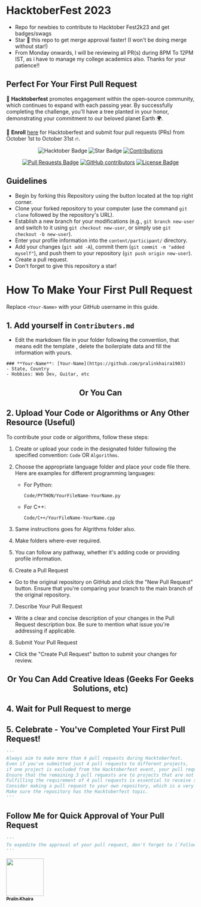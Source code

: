# HacktoberFest 2023
- Repo for newbies to contribute to Hacktober Fest2k23 and get badges/swags
- Star 🌟 this repo to get merge approval faster! (I won't be doing merge without star!)
- From Monday onwards, I will be reviewing all PR(s) during 8PM To 12PM IST, as i have to manage my college academics also. Thanks for your patience!!
## Perfect For Your First Pull Request
🌟 **Hacktoberfest** promotes engagement within the open-source community, which continues to expand with each passing year. By successfully completing the challenge, you'll have a tree planted in your honor, demonstrating your commitment to our beloved planet Earth 🌍.

📣 **Enroll** [here](https://hacktoberfest.digitalocean.com) for Hacktoberfest and submit four pull requests (PRs) from October 1st to October 31st 🔥.

<div align="center">

<img src="https://img.shields.io/badge/hacktoberfest-2023-blueviolet" alt="Hacktober Badge"/>
 <img src="https://img.shields.io/static/v1?label=%F0%9F%8C%9F&message=If%20Useful&style=style=flat&color=BC4E99" alt="Star Badge"/>
 <a href="https://github.com/pralinkhaira1903" ><img src="https://img.shields.io/badge/Contributions-welcome-violet.svg?style=flat&logo=git" alt="Contributions" /></a>

<a href="https://github.com/pralinkhaira1903/HacktoberFest2k23/pulls"><img src="https://img.shields.io/github/issues-pr/pralinkhaira1903/HacktoberFest2k23" alt="Pull Requests Badge"/></a>
<a href="https://github.com/pralinkhaira1903/HacktoberFest2k23/graphs/contributors"><img alt="GitHub contributors" src="https://img.shields.io/github/contributors/pralinkhaira1903/HacktoberFest2k23?color=2b9348"></a>
<a href="https://github.com/pralinkhaira1903/HacktoberFest2k23/blob/master/LICENSE"><img src="https://img.shields.io/github/license/pralinkhaira1903/HacktoberFest2k23?color=2b9348" alt="License Badge"/></a>

</div>

## Guidelines

- Begin by forking this Repository using the button located at the top right corner.
- Clone your forked repository to your computer (use the command `git clone` followed by the repository's URL).
- Establish a new branch for your modifications (e.g., `git branch new-user` and switch to it using `git checkout new-user`, or simply use `git checkout -b new-user`).
- Enter your profile information into the `content/participant/` directory.
- Add your changes (`git add -A`), commit them (`git commit -m "added myself"`), and push them to your repository (`git push origin new-user`).
- Create a pull request.
- Don't forget to give this repository a star!

# How To Make Your First Pull Request

Replace `<Your-Name>` with your GitHub username in this guide.

## 1. Add yourself in `Contributers.md`
- Edit the markdown file in your folder following the convention, that means edit the template , delete the boilerplate data and fill the information with yours.

```
### **Your-Name**: [Your-Name](https://github.com/pralinkhaira1903)
- State, Country
- Hobbies: Web Dev, Guitar, etc
```

<div align="center">
<h2> Or You Can </h2>
</div>

## 2. Upload Your Code or Algorithms or Any Other Resource (Useful)

To contribute your code or algorithms, follow these steps:

1. Create or upload your code in the designated folder following the specified convention: `Code` OR `Algorithms`.

2. Choose the appropriate language folder and place your code file there. Here are examples for different programming languages:

   - For Python:
     ```
     Code/PYTHON/YourFileName-YourName.py
     ```

   - For C++:
     ```
     Code/C++/YourFileName-YourName.cpp
     ```
3. Same instructions goes for Algrithms folder also.
4. Make folders where-ever required.
5. You can follow any pathway, whether it's adding code or providing profile information.
6. Create a Pull Request
- Go to the original repository on GitHub and click the "New Pull Request" button. Ensure that you're comparing your branch to the main branch of the original repository.
7. Describe Your Pull Request
- Write a clear and concise description of your changes in the Pull Request description box. Be sure to mention what issue you're addressing if applicable.
8. Submit Your Pull Request
- Click the "Create Pull Request" button to submit your changes for review.

<div align="center">
<h2> Or You Can Add Creative Ideas (Geeks For Geeks Solutions, etc)</h2>
</div>

## 4. Wait for Pull Request to merge

## 5. Celebrate - You've Completed Your First Pull Request!

```python
'''
Always aim to make more than 4 pull requests during Hacktoberfest.
Even if you've submitted just 4 pull requests to different projects,
if one project is excluded from the Hacktoberfest event, your pull request won't count.
Ensure that the remaining 3 pull requests are to projects that are not excluded.
Fulfilling the requirement of 4 pull requests is essential to receive swags or t-shirts.
Consider making a pull request to your own repository, which is a very safe option.
Make sure the repository has the Hacktoberfest topic.
'''
```

## Follow Me for Quick Approval of Your Pull Request

```python
'''
To expedite the approval of your pull request, don't forget to (`Follow Me`)🚀
'''
```

<tr><td align="center"><a href="https://github.com/pralinkhaira1903"><kbd><img src="https://avatars3.githubusercontent.com/pralinkhaira1903?size=100" width="100px;" alt=""/></kbd><br /><sub><b>Pralin Khaira</b></sub></a><br /></td>

</tr>
